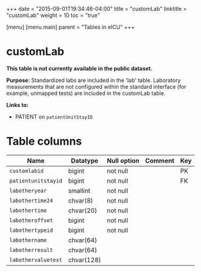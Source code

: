 +++
date = "2015-09-01T19:34:46-04:00"
title = "customLab"
linktitle = "customLab"
weight = 10
toc = "true"

[menu]
  [menu.main]
    parent = "Tables in eICU"
+++

# customLab

**This table is not currently available in the public dataset.**

**Purpose:** Standardized labs are included in the 'lab' table. Laboratory measurements that are not configured within the standard interface (for example, unmapped tests) are included in the customLab table.

**Links to:**

* PATIENT on `patientUnitStayID`

<!-- # Important considerations

* To follow.
 -->
# Table columns

Name | Datatype | Null option | Comment | Key
---- | ---- | ---- | ---- | ---- 
`customlabid`       | bigint     | not null |  |  PK
`patientunitstayid` | bigint     | not null |  |  FK
`labotheryear`      | smallint   | not null |  | 
`labothertime24`    | chvar(8)   | not null |  | 
`labothertime`      | chvar(20)  | not null |  | 
`labotheroffset`    | bigint     | not null |  | 
`labothertypeid`    | bigint     | not null |  | 
`labothername`      | chvar(64)  |          |  | 
`labotherresult`    | chvar(64)  |          |  | 
`labothervaluetext` | chvar(128) |          |  | 


<!--
      Column       |          Type          | Modifiers | Comment
-------------------+------------------------+---------------------
 customlabid       | bigint                 | not null |
 patientunitstayid | bigint                 | not null |
 labotheryear      | smallint               | not null |
 labothertime24    | chvar(8)   | not null |
 labothertime      | chvar(20)  | not null |
 labotheroffset    | bigint                 | not null |
 labothertypeid    | bigint                 | not null |
 labothername      | chvar(64)  |          |
 labotherresult    | chvar(64)  |          |
 labothervaluetext | chvar(128) |          |   

-->

<!-- # Detailed description

* To follow. -->
